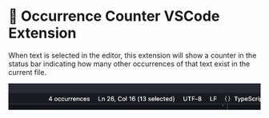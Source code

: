 # 🎰 Occurrence Counter VSCode Extension

When text is selected in the editor, this extension will show a counter in the status bar indicating how many other occurrences of that text exist in the current file.

![Screenshot of VSCode status bar showing the occurrence counter item](./images/example.png)
